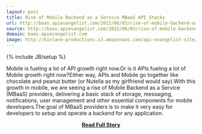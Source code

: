 ```yaml
---
layout: post
title: Rise of Mobile Backend as a Service MBaaS API Stacks
url: http://baas.apievangelist.com/2012/06/03/rise-of-mobile-backend-as-a-service-mbaas-api-stacks/
source: http://baas.apievangelist.com/2012/06/03/rise-of-mobile-backend-as-a-service-mbaas-api-stacks/
domain: baas.apievangelist.com
image: http://kinlane-productions.s3.amazonaws.com/api-evangelist-site/blog/kinvey-logo-300.png
---
```

{% include JB/setup %}<p>Mobile is fueling a lot of API growth right now.Or is it APIs fueling a lot of Mobile growth right now?Either way, APIs and Mobile go together like chocolate and peanut butter (or Nutella as my girlfriend would say).With this growth in mobile, we are seeing a rise of Mobile Backend as a Service (MBaaS) providers, delivering a basic stack of storage, messaging, notifications, user management and other essential components for mobile developers.The goal of MBaaS providers is to make it very easy for developers to setup and operate a backend for any application.</p>
<center><p><a href="http://baas.apievangelist.com/2012/06/03/rise-of-mobile-backend-as-a-service-mbaas-api-stacks/" style='padding:25px; font-sze:18px; font-weight: bold;'>Read Full Story</a></p></center>
